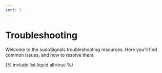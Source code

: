 ```yaml
---
sort: 3
---
```


# Troubleshooting

Welcome to the sudoSignals troubleshooting resources. Here you'll find common issues, and how to resolve them.

{% include list.liquid all=true %}

